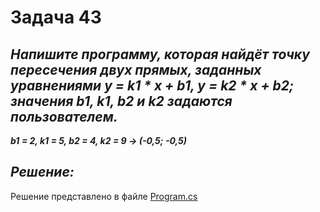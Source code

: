 # Задача 43

## ***Напишите программу, которая найдёт точку пересечения двух прямых, заданных уравнениями y = k1 * x + b1, y = k2 * x + b2; значения b1, k1, b2 и k2 задаются пользователем.***

***b1 = 2, k1 = 5, b2 = 4, k2 = 9 -> (-0,5; -0,5)***



## ***Решение:***

Решение представлено в файле [Program.cs](Program.cs)
